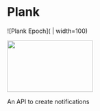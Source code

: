 # Plank

![Plank Epoch]( | width=100)

<img src="https://i.timevi.be/2013/06/15/chronology-of-the-universe-wikipedia-the-free-encyclopedia-7.png" width="200" height="120" />

An API to create notifications
